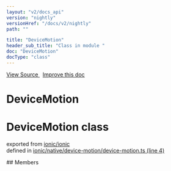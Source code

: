 ```yaml
---
layout: "v2/docs_api"
version: "nightly"
versionHref: "/docs/v2/nightly"
path: ""

title: "DeviceMotion"
header_sub_title: "Class in module "
doc: "DeviceMotion"
docType: "class"
---
```



<div class="improve-docs">
  <a href='http://github.com/driftyco/ionic2/tree/master/ionic/native/device-motion/device-motion.ts#L3'>
    View Source
  </a>
  &nbsp;
  <a href='http://github.com/driftyco/ionic2/edit/master/ionic/native/device-motion/device-motion.ts#L3'>
    Improve this doc
  </a>
</div>




<h1 class="api-title">

  DeviceMotion



</h1>








<h1 class="class export">DeviceMotion <span class="type">class</span></h1>
<p class="module">exported from <a href='undefined'>ionic/ionic</a><br/>
defined in <a href="https://github.com/driftyco/ionic2/tree/master/ionic/native/device-motion/device-motion.ts#L4-L90">ionic/native/device-motion/device-motion.ts (line 4)</a>
</p>
<p></p>
## Members

